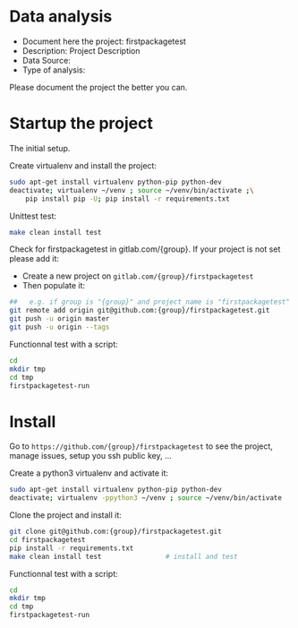 # Data analysis
- Document here the project: firstpackagetest
- Description: Project Description
- Data Source:
- Type of analysis:

Please document the project the better you can.

# Startup the project

The initial setup.

Create virtualenv and install the project:
```bash
sudo apt-get install virtualenv python-pip python-dev
deactivate; virtualenv ~/venv ; source ~/venv/bin/activate ;\
    pip install pip -U; pip install -r requirements.txt
```

Unittest test:
```bash
make clean install test
```

Check for firstpackagetest in gitlab.com/{group}.
If your project is not set please add it:

- Create a new project on `gitlab.com/{group}/firstpackagetest`
- Then populate it:

```bash
##   e.g. if group is "{group}" and project_name is "firstpackagetest"
git remote add origin git@github.com:{group}/firstpackagetest.git
git push -u origin master
git push -u origin --tags
```

Functionnal test with a script:

```bash
cd
mkdir tmp
cd tmp
firstpackagetest-run
```

# Install

Go to `https://github.com/{group}/firstpackagetest` to see the project, manage issues,
setup you ssh public key, ...

Create a python3 virtualenv and activate it:

```bash
sudo apt-get install virtualenv python-pip python-dev
deactivate; virtualenv -ppython3 ~/venv ; source ~/venv/bin/activate
```

Clone the project and install it:

```bash
git clone git@github.com:{group}/firstpackagetest.git
cd firstpackagetest
pip install -r requirements.txt
make clean install test                # install and test
```
Functionnal test with a script:

```bash
cd
mkdir tmp
cd tmp
firstpackagetest-run
```
